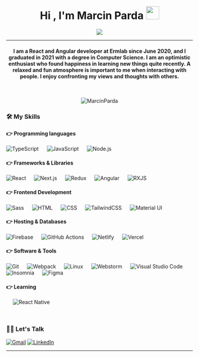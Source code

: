 
<h1 align="center">Hi , I'm Marcin Parda <img src="https://media.giphy.com/media/hvRJCLFzcasrR4ia7z/giphy.gif" width="35"></h1>
<p align="center">
  <a href="https://github.com/DenverCoder1/readme-typing-svg"><img src="https://readme-typing-svg.herokuapp.com?lines=React+Developer;Next.js+Typescript+Enthusiast;Learning+React+Native&center=true&width=500&height=50"></a>
</p>
<hr/>
<h4 align="center">I am a React and Angular developer at Ermlab since June 2020, and I graduated in 2021 with a degree in Computer Science. I am an optimistic enthusiast who found happiness in learning new things quite recently. A relaxed and fun atmosphere is important to me when interacting with people. I enjoy confronting my views and thoughts with others.</h4>
<br>
<p align="center"> <img src="https://komarev.com/ghpvc/?username=MarcinParda&label=Profile%20views&color=0e75b6&style=plastic" alt="MarcinParda" /> </p>

### 🛠️ My Skills

#### 👉 Programming languages

<p align="left"> 
  <img alt="TypeScript" src="https://img.shields.io/badge/typescript-%23007ACC.svg?style=for-the-badge&logo=typescript&logoColor=white">
  &emsp;
  <img alt="JavaScript" src="https://img.shields.io/badge/javascript-%23323330.svg?style=for-the-badge&logo=javascript&logoColor=%23F7DF1E">
  &emsp;
  <img alt="Node.js" src="https://img.shields.io/badge/node.js-6DA55F?style=for-the-badge&logo=node.js&logoColor=white">
</p>

#### 👉 Frameworks & Libraries
<p align="left"> 
  <img alt="React" src="https://img.shields.io/badge/react-%2320232a.svg?style=for-the-badge&logo=react&logoColor=%2361DAFB"/>
  &emsp;
  <img alt="Next.js" src="https://img.shields.io/badge/Next-black?style=for-the-badge&logo=next.js&logoColor=white"/>
  &emsp; 
  <img alt="Redux" src="https://img.shields.io/badge/redux-%23593d88.svg?style=for-the-badge&logo=redux&logoColor=white">
  &emsp;
  <img alt="Angular" src="https://img.shields.io/badge/angular-%23DD0031.svg?style=for-the-badge&logo=angular&logoColor=white"/>
  &emsp;
  <img alt="RXJS" src="https://img.shields.io/badge/rxjs-%23B7178C.svg?style=for-the-badge&logo=reactivex&logoColor=white">
  &emsp;
</p>

#### 👉 Frontend Development
<p align="left"> 
  <img alt="Sass" src="https://img.shields.io/badge/SASS-hotpink.svg?style=for-the-badge&logo=SASS&logoColor=white"/>
  &emsp; 
  <img alt="HTML" src="https://img.shields.io/badge/html5-%23E34F26.svg?style=for-the-badge&logo=html5&logoColor=white">
  &emsp;
  <img alt="CSS" src="https://img.shields.io/badge/css3-%231572B6.svg?style=for-the-badge&logo=css3&logoColor=white">
  &emsp;
  <img alt="TailwindCSS" src="https://img.shields.io/badge/tailwindcss-%2338B2AC.svg?style=for-the-badge&logo=tailwind-css&logoColor=white"/>
  &emsp;
  <img alt="Material UI" src="https://img.shields.io/badge/MUI-%230081CB.svg?style=for-the-badge&logo=material-ui&logoColor=white"/>
</p>

#### 👉 Hosting & Databases
<p align="left">
  <img alt="Firebase" src="https://img.shields.io/badge/firebase-%23039BE5.svg?style=for-the-badge&logo=firebase">
  &emsp;
  <img alt="GitHub Actions" src="https://img.shields.io/badge/githubactions-%232671E5.svg?style=for-the-badge&logo=githubactions&logoColor=white">
  &emsp;
  <img alt="Netlify" src="https://img.shields.io/badge/netlify-%23000000.svg?style=for-the-badge&logo=netlify&logoColor=#00C7B7"> 
  &emsp;
  <img alt="Vercel" src="https://img.shields.io/badge/vercel-%23000000.svg?style=for-the-badge&logo=vercel&logoColor=white">
 </p>

#### 👉 Software & Tools
<p>
  <img alt="Git" src="https://img.shields.io/badge/git-%23F05033.svg?style=for-the-badge&logo=git&logoColor=white">
  &emsp;
  <img alt="Webpack" src="https://img.shields.io/badge/webpack-%238DD6F9.svg?style=for-the-badge&logo=webpack&logoColor=black">
  &emsp;
  <img alt="Linux" src="https://img.shields.io/badge/Linux-FCC624?style=for-the-badge&logo=linux&logoColor=black">
  &emsp;
  <img alt="Webstorm" src="https://img.shields.io/badge/webstorm-143?style=for-the-badge&logo=webstorm&logoColor=white&color=black">
  &emsp;
  <img alt="Visual Studio Code" src="https://img.shields.io/badge/Visual%20Studio%20Code-0078d7.svg?style=for-the-badge&logo=visual-studio-code&logoColor=white">
  &emsp;
  <img alt="Insomnia" src="https://img.shields.io/badge/Insomnia-black?style=for-the-badge&logo=insomnia&logoColor=5849BE">
  &emsp;
  <img alt="Figma" src="https://img.shields.io/badge/figma-%23F24E1E.svg?style=for-the-badge&logo=figma&logoColor=white">
</p>

#### 👉 Learning
<p>
  &emsp;
  <img alt="React Native" src="https://img.shields.io/badge/react_native-%2320232a.svg?style=for-the-badge&logo=react&logoColor=%2361DAFB">
</p>

<br/>

### 🙋‍♀️ Let's Talk
<p align="left">
	<a href="mailto:marcin98parda@gmail.com"><img src="https://img.icons8.com/bubbles/50/000000/gmail.png" alt="Gmail"/></a>
	<a href="https://linkedin.com/in/marcinparda"><img src="https://img.icons8.com/bubbles/50/000000/linkedin.png" alt="LinkedIn"/></a>
</p>

<hr/>













